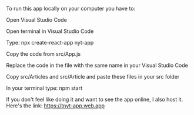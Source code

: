 To run this app locally on your computer you have to:

Open Visual Studio Code

Open terminal in Visual Studio Code

Type: npx create-react-app nyt-app

Copy the code from src/App.js

Replace the code in the file with the same name in your Visual Studio Code

Copy src/Articles and src/Article and paste these files in your src folder 

In your terminal type: npm start


If you don't feel like doing it and want to see the app online, I also host it. Here's the link: https://tnyt-app.web.app
